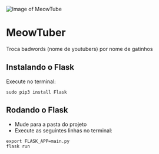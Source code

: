 ![Image of MeowTube](https://raw.githubusercontent.com/jviriato/MeowTuber/master/static/img/meowtuber.png?token=ATQO4_KXcspT01yRs3hTqnKsiyWcEmTcks5b7hWOwA%3D%3D)
# MeowTuber
Troca badwords (nome de youtubers) por nome de gatinhos

## Instalando o Flask
Execute no terminal:
```
sudo pip3 install Flask
```

## Rodando o Flask
* Mude para a pasta do projeto
* Execute as seguintes linhas no terminal:
```
export FLASK_APP=main.py
flask run
```
